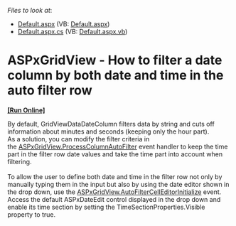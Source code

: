 <!-- default file list -->
*Files to look at*:

* [Default.aspx](./CS/Default.aspx) (VB: [Default.aspx](./VB/Default.aspx))
* [Default.aspx.cs](./CS/Default.aspx.cs) (VB: [Default.aspx.vb](./VB/Default.aspx.vb))
<!-- default file list end -->
# ASPxGridView - How to filter a date column by both date and time in the auto filter row
<!-- run online -->
**[[Run Online]](https://codecentral.devexpress.com/t446517/)**
<!-- run online end -->


By default, GridViewDataDateColumn filters data by string and cuts off information about minutes and seconds (keeping only the hour part). <br>As a solution, you can modify the filter criteria in the <a href="https://documentation.devexpress.com/#AspNet/DevExpressWebASPxGridView_ProcessColumnAutoFiltertopic">ASPxGridView.ProcessColumnAutoFilter</a> event handler to keep the time part in the filter row date values and take the time part into account when filtering.<br><br>To allow the user to define both date and time in the filter row not only by manually typing them in the input but also by using the date editor shown in the drop down, use the <a href="https://documentation.devexpress.com/#AspNet/DevExpressWebASPxGridView_AutoFilterCellEditorInitializetopic">ASPxGridView.AutoFilterCellEditorInitialize</a> event. Access the default ASPxDateEdit control displayed in the drop down and enable its time section by setting the TimeSectionProperties.Visible property to true.

<br/>


